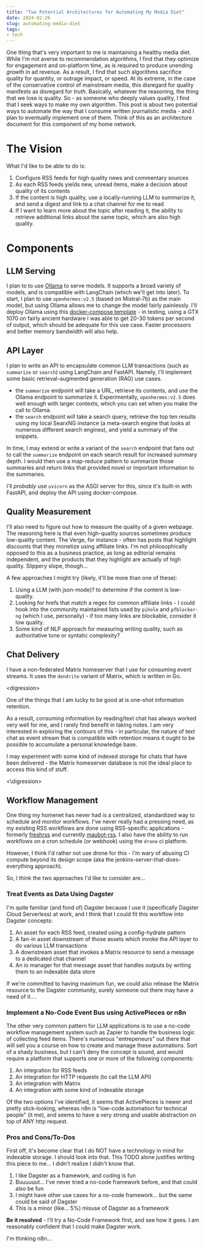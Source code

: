 ```yaml
---
title: "Two Potential Architectures for Automating My Media Diet"
date: 2024-02-26
slug: automating-media-diet
tags:
- tech
---
```


One thing that's very important to me is maintaining a healthy media diet. While I'm not averse to recommendation algorithms, I find that they optimize for engagement and on-platform time, as is required to produce unending *growth* in ad revenue. As a result, I find that such algorithms sacrifice quality for quantity, or outrage impact, or speed. At its extreme, in the case of the conservative control of mainstream media, this disregard for quality manifests as disregard for *truth*. Basically, whatever the reasoning, the thing that we lose is quality. So - as someone who deeply values quality, I find that I seek ways to make my own algorithm. This post is about two potential ways to automate the way that I consume written journalistic media - and I plan to eventually implement one of them. Think of this as an architecture document for this component of my home network.

# The Vision
What I'd like to be able to do is:

1. Configure RSS feeds for high quality news and commentary sources
2. As each RSS feeds yields new, unread items, make a decision about quality of its contents
3. If the content is high quality, use a locally-running LLM to summarize it, and send a digest and link to a chat channel for me to read
4. If I want to learn more about the topic after reading it, the ability to retrieve additional links about the same topic, which are also high quality.

# Components
## LLM Serving
I plan to to use [Ollama](https://ollama.com/) to serve models. It supports a broad variety of models, and is compatible with LangChain (which we'll get into later). To start, I plan to use `openhermes:v2.5` (based on Mistral-7b) as the main model, but using Ollama allows me to change the model fairly painlessly. I'll deploy Ollama using this [docker-compose template](https://github.com/valiantlynx/ollama-docker/blob/main/docker-compose-ollama-gpu.yaml) - in testing, using a GTX 1070 on fairly ancient hardware I was able to get 20-30 tokens per second of output, which should be adequate for this use case. Faster processors and better memory bandwidth will also help.

## API Layer
I plan to write an API to encapsulate common LLM transactions (such as `summarize` or `search`) using LangChain and FastAPI. Namely, I'll implement some basic retrieval-augmented generation (RAG) use cases.

- the `summarize` endpoint will take a URL, retrieve its contents, and use the Ollama endpoint to summarize it. Experimentally, `openhermes:v2.5` does well enough with larger contexts, which you can set when you make the call to Ollama.
- the `search` endpoint will take a search query, retrieve the top ten results using my local SearxNG instance (a meta-search engine that looks at numerous different search engines), and yield a summary of the snippets.

In time, I may extend or write a variant of the `search` endpoint that fans out to call the `summarize` endpoint on each search result for increased summary depth. I would then use a map-reduce pattern to summarize those summaries and return links that provided novel or important information to the summaries.

I'll *probably* use `uvicorn` as the ASGI server for this, since it's built-in with FastAPI, and deploy the API using docker-compose.

## Quality Measurement
I'll also need to figure out how to measure the quality of a given webpage. The reasoning here is that even high-quality sources sometimes produce low-quality content. The Verge, for instance - often has posts that highlight discounts that they monetize using affiliate links. I'm not philosophically opposed to this as a business practice, as long as editorial remains independent, and the products that they highlight are actually of high quality. Slippery slope, though...

A few approaches I might try (likely, it'll be more than one of these):
1. Using a LLM (with json-mode)? to determine if the content is low-quality.
2. Looking for hrefs that match a regex for common affiliate links - I could hook into the community maintained lists used by `pihole` and `pfblocker-ng` (which I use, personally) - if too many links are blockable, consider it low quality.
3. Some kind of NLP approach for measuring writing quality, such as authoritative tone or syntatic complexity?

## Chat Delivery
I have a non-federated Matrix homeserver that I use for consuming event streams. It uses the `dendrite` variant of Matrix, which is written in Go.

\<digression\>

One of the things that I am lucky to be good at is one-shot information retention. 

As a result, consuming information by reading/text chat has always worked very well for me, and I rarely find benefit in taking notes. I am very interested in exploring the contours of this - in particular, the nature of text chat as event stream that is compatible with retention means it ought to be possible to accumulate a personal knowledge base. 

I may experiment with some kind of indexed storage for chats that have been delivered - the Matrix homeserver database is not the ideal place to access this kind of stuff.

\<\\digression>

## Workflow Management
One thing my homenet has never had is a centralized, standardized way to schedule and monitor workflows. I've never really had a pressing need, as my existing RSS workflows are done using RSS-specific applications - formerly [freshrss](https://github.com/FreshRSS/FreshRSS) and currently [maubot-rss](https://github.com/maubot/rss). I also have the ability to run workflows on a cron schedule (or webhook) using the `drone` ci platform.

However, I think I'd rather not use drone for this - I'm wary of abusing CI compute beyond its design scope (aka the jenkins-server-that-does-everything approach).

So, I think the two approaches I'd like to consider are...

### Treat Events as Data Using Dagster
I'm quite familiar (and fond of) Dagster because I use it (specifically Dagster Cloud Serverless) at work, and I think that I could fit this workflow into Dagster concepts:

1. An asset for each RSS feed, created using a config-hydrate pattern
2. A fan-in asset downstream of those assets which invoke the API layer to do various LLM transactions
3. A downstream asset that invokes a Matrix resource to send a message to a dedicated chat channel
4. An io manager for that message asset that handles outputs by writing them to an indexable data store

If we're committed to having maximum fun, we could also release the Matrix resource to the Dagster community, surely someone out there may have a need of it....

### Implement a No-Code Event Bus using ActivePieces or n8n
The other very common pattern for LLM applications is to use a no-code workflow management system such as Zapier to handle the business logic of collecting feed items. There's numerous "entrepeneurs" out there that will sell you a course on how to create and manage these automations. Sort of a shady business, but I can't deny the concept is sound, and would require a platform that supports one or more of the following components:

1. An integration for RSS feeds
2. An integration for HTTP requests (to call the LLM API)
3. An integration with Matrix
4. An integration with some kind of indexable storage

Of the two options I've identified, it seems that ActivePieces is newer and pretty slick-looking, whereas n8n is "low-code automation for technical people" (it me), and seems to have a very strong and usable abstraction on top of ANY http request.

### Pros and Cons/To-Dos
First off, it's become clear that I do NOT have a technology in mind for indexable storage. I should look into that. This TODO alone justifies writing this piece to me... I didn't realize I didn't know that.

1. I like Dagster as a framework, and coding is fun
2. Buuuuuut... I've never tried a no-code framework before, and that could also be fun
3. I might have other use cases for a no-code framework... but the same could be said of Dagster
4. This is a minor (like... 5%) misuse of Dagster as a framework

**Be it resolved** - I'll try a No-Code Framework first, and see how it goes. I am reasonably confident that I could make Dagster work. 

I'm thinking n8n...
